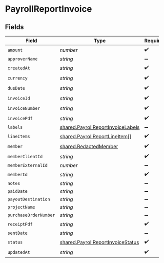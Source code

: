 # PayrollReportInvoice


## Fields

| Field                                                                                         | Type                                                                                          | Required                                                                                      | Description                                                                                   |
| --------------------------------------------------------------------------------------------- | --------------------------------------------------------------------------------------------- | --------------------------------------------------------------------------------------------- | --------------------------------------------------------------------------------------------- |
| `amount`                                                                                      | *number*                                                                                      | :heavy_check_mark:                                                                            | N/A                                                                                           |
| `approverName`                                                                                | *string*                                                                                      | :heavy_minus_sign:                                                                            | N/A                                                                                           |
| `createdAt`                                                                                   | *string*                                                                                      | :heavy_check_mark:                                                                            | N/A                                                                                           |
| `currency`                                                                                    | *string*                                                                                      | :heavy_check_mark:                                                                            | N/A                                                                                           |
| `dueDate`                                                                                     | *string*                                                                                      | :heavy_check_mark:                                                                            | N/A                                                                                           |
| `invoiceId`                                                                                   | *string*                                                                                      | :heavy_check_mark:                                                                            | N/A                                                                                           |
| `invoiceNumber`                                                                               | *string*                                                                                      | :heavy_check_mark:                                                                            | N/A                                                                                           |
| `invoicePdf`                                                                                  | *string*                                                                                      | :heavy_check_mark:                                                                            | N/A                                                                                           |
| `labels`                                                                                      | [shared.PayrollReportInvoiceLabels](../../../sdk/models/shared/payrollreportinvoicelabels.md) | :heavy_minus_sign:                                                                            | N/A                                                                                           |
| `lineItems`                                                                                   | [shared.PayrollReportLineItem](../../../sdk/models/shared/payrollreportlineitem.md)[]         | :heavy_check_mark:                                                                            | N/A                                                                                           |
| `member`                                                                                      | [shared.RedactedMember](../../../sdk/models/shared/redactedmember.md)                         | :heavy_check_mark:                                                                            | N/A                                                                                           |
| `memberClientId`                                                                              | *string*                                                                                      | :heavy_check_mark:                                                                            | N/A                                                                                           |
| `memberExternalId`                                                                            | *number*                                                                                      | :heavy_minus_sign:                                                                            | N/A                                                                                           |
| `memberId`                                                                                    | *string*                                                                                      | :heavy_check_mark:                                                                            | N/A                                                                                           |
| `notes`                                                                                       | *string*                                                                                      | :heavy_minus_sign:                                                                            | N/A                                                                                           |
| `paidDate`                                                                                    | *string*                                                                                      | :heavy_minus_sign:                                                                            | N/A                                                                                           |
| `payoutDestination`                                                                           | *string*                                                                                      | :heavy_minus_sign:                                                                            | N/A                                                                                           |
| `projectName`                                                                                 | *string*                                                                                      | :heavy_minus_sign:                                                                            | N/A                                                                                           |
| `purchaseOrderNumber`                                                                         | *string*                                                                                      | :heavy_minus_sign:                                                                            | N/A                                                                                           |
| `receiptPdf`                                                                                  | *string*                                                                                      | :heavy_check_mark:                                                                            | N/A                                                                                           |
| `sentDate`                                                                                    | *string*                                                                                      | :heavy_minus_sign:                                                                            | N/A                                                                                           |
| `status`                                                                                      | [shared.PayrollReportInvoiceStatus](../../../sdk/models/shared/payrollreportinvoicestatus.md) | :heavy_check_mark:                                                                            | N/A                                                                                           |
| `updatedAt`                                                                                   | *string*                                                                                      | :heavy_check_mark:                                                                            | N/A                                                                                           |